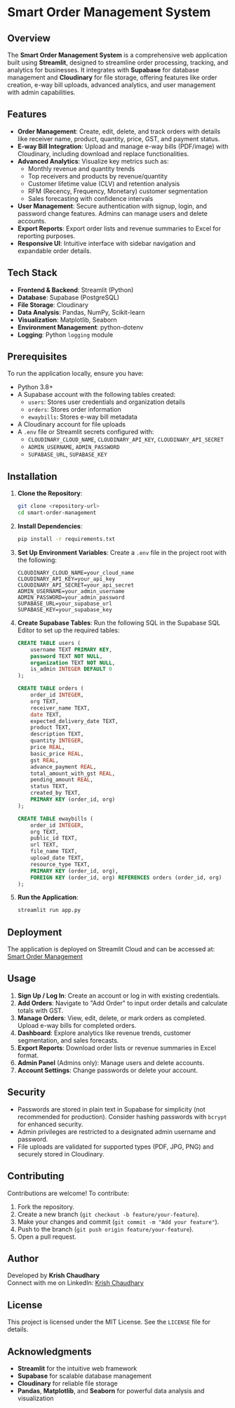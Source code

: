 # Smart Order Management System

## Overview
The **Smart Order Management System** is a comprehensive web application built using **Streamlit**, designed to streamline order processing, tracking, and analytics for businesses. It integrates with **Supabase** for database management and **Cloudinary** for file storage, offering features like order creation, e-way bill uploads, advanced analytics, and user management with admin capabilities.

## Features
- **Order Management**: Create, edit, delete, and track orders with details like receiver name, product, quantity, price, GST, and payment status.
- **E-way Bill Integration**: Upload and manage e-way bills (PDF/image) with Cloudinary, including download and replace functionalities.
- **Advanced Analytics**: Visualize key metrics such as:
  - Monthly revenue and quantity trends
  - Top receivers and products by revenue/quantity
  - Customer lifetime value (CLV) and retention analysis
  - RFM (Recency, Frequency, Monetary) customer segmentation
  - Sales forecasting with confidence intervals
- **User Management**: Secure authentication with signup, login, and password change features. Admins can manage users and delete accounts.
- **Export Reports**: Export order lists and revenue summaries to Excel for reporting purposes.
- **Responsive UI**: Intuitive interface with sidebar navigation and expandable order details.

## Tech Stack
- **Frontend & Backend**: Streamlit (Python)
- **Database**: Supabase (PostgreSQL)
- **File Storage**: Cloudinary
- **Data Analysis**: Pandas, NumPy, Scikit-learn
- **Visualization**: Matplotlib, Seaborn
- **Environment Management**: python-dotenv
- **Logging**: Python `logging` module

## Prerequisites
To run the application locally, ensure you have:
- Python 3.8+
- A Supabase account with the following tables created:
  - `users`: Stores user credentials and organization details
  - `orders`: Stores order information
  - `ewaybills`: Stores e-way bill metadata
- A Cloudinary account for file uploads
- A `.env` file or Streamlit secrets configured with:
  - `CLOUDINARY_CLOUD_NAME`, `CLOUDINARY_API_KEY`, `CLOUDINARY_API_SECRET`
  - `ADMIN_USERNAME`, `ADMIN_PASSWORD`
  - `SUPABASE_URL`, `SUPABASE_KEY`

## Installation
1. **Clone the Repository**:
   ```bash
   git clone <repository-url>
   cd smart-order-management
   ```

2. **Install Dependencies**:
   ```bash
   pip install -r requirements.txt
   ```

3. **Set Up Environment Variables**:
   Create a `.env` file in the project root with the following:
   ```env
   CLOUDINARY_CLOUD_NAME=your_cloud_name
   CLOUDINARY_API_KEY=your_api_key
   CLOUDINARY_API_SECRET=your_api_secret
   ADMIN_USERNAME=your_admin_username
   ADMIN_PASSWORD=your_admin_password
   SUPABASE_URL=your_supabase_url
   SUPABASE_KEY=your_supabase_key
   ```

4. **Create Supabase Tables**:
   Run the following SQL in the Supabase SQL Editor to set up the required tables:
   ```sql
   CREATE TABLE users (
       username TEXT PRIMARY KEY,
       password TEXT NOT NULL,
       organization TEXT NOT NULL,
       is_admin INTEGER DEFAULT 0
   );

   CREATE TABLE orders (
       order_id INTEGER,
       org TEXT,
       receiver_name TEXT,
       date TEXT,
       expected_delivery_date TEXT,
       product TEXT,
       description TEXT,
       quantity INTEGER,
       price REAL,
       basic_price REAL,
       gst REAL,
       advance_payment REAL,
       total_amount_with_gst REAL,
       pending_amount REAL,
       status TEXT,
       created_by TEXT,
       PRIMARY KEY (order_id, org)
   );

   CREATE TABLE ewaybills (
       order_id INTEGER,
       org TEXT,
       public_id TEXT,
       url TEXT,
       file_name TEXT,
       upload_date TEXT,
       resource_type TEXT,
       PRIMARY KEY (order_id, org),
       FOREIGN KEY (order_id, org) REFERENCES orders (order_id, org)
   );
   ```

5. **Run the Application**:
   ```bash
   streamlit run app.py
   ```

## Deployment
The application is deployed on Streamlit Cloud and can be accessed at:  
[Smart Order Management](https://smart-order-management.streamlit.app/)

## Usage
1. **Sign Up / Log In**: Create an account or log in with existing credentials.
2. **Add Orders**: Navigate to "Add Order" to input order details and calculate totals with GST.
3. **Manage Orders**: View, edit, delete, or mark orders as completed. Upload e-way bills for completed orders.
4. **Dashboard**: Explore analytics like revenue trends, customer segmentation, and sales forecasts.
5. **Export Reports**: Download order lists or revenue summaries in Excel format.
6. **Admin Panel** (Admins only): Manage users and delete accounts.
7. **Account Settings**: Change passwords or delete your account.

## Security
- Passwords are stored in plain text in Supabase for simplicity (not recommended for production). Consider hashing passwords with `bcrypt` for enhanced security.
- Admin privileges are restricted to a designated admin username and password.
- File uploads are validated for supported types (PDF, JPG, PNG) and securely stored in Cloudinary.

## Contributing
Contributions are welcome! To contribute:
1. Fork the repository.
2. Create a new branch (`git checkout -b feature/your-feature`).
3. Make your changes and commit (`git commit -m "Add your feature"`).
4. Push to the branch (`git push origin feature/your-feature`).
5. Open a pull request.

## Author
Developed by **Krish Chaudhary**  
Connect with me on LinkedIn: [Krish Chaudhary](https://www.linkedin.com/in/krish-chaudhary-krc8252)

## License
This project is licensed under the MIT License. See the `LICENSE` file for details.

## Acknowledgments
- **Streamlit** for the intuitive web framework
- **Supabase** for scalable database management
- **Cloudinary** for reliable file storage
- **Pandas**, **Matplotlib**, and **Seaborn** for powerful data analysis and visualization
